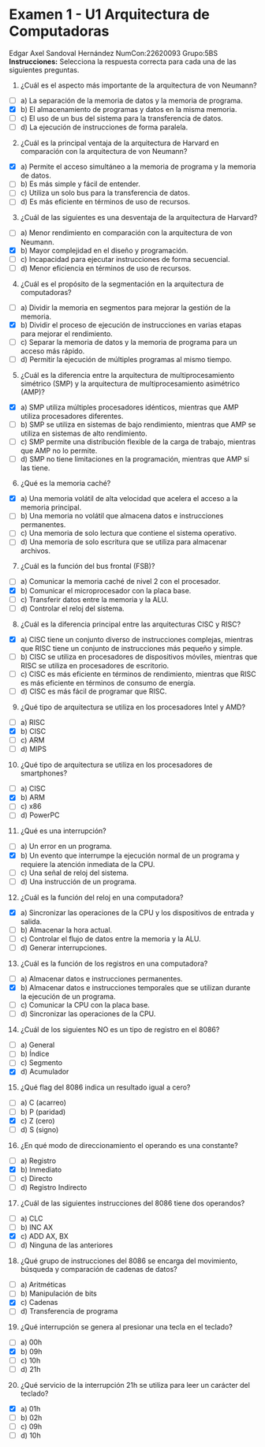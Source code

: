 # Examen 1 - U1 Arquitectura de Computadoras
Edgar Axel Sandoval Hernández  NumCon:22620093   Grupo:5BS
**Instrucciones:** Selecciona la respuesta correcta para cada una de las siguientes preguntas.

1. ¿Cuál es el aspecto más importante de la arquitectura de von Neumann?

* [ ] a) La separación de la memoria de datos y la memoria de programa.
* [X] b) El almacenamiento de programas y datos en la misma memoria.
* [ ] c) El uso de un bus del sistema para la transferencia de datos.
* [ ] d) La ejecución de instrucciones de forma paralela.

2. ¿Cuál es la principal ventaja de la arquitectura de Harvard en comparación con la arquitectura de von Neumann?

* [X] a) Permite el acceso simultáneo a la memoria de programa y la memoria de datos.
* [ ] b) Es más simple y fácil de entender.
* [ ] c) Utiliza un solo bus para la transferencia de datos.
* [ ] d) Es más eficiente en términos de uso de recursos.

3. ¿Cuál de las siguientes es una desventaja de la arquitectura de Harvard?

* [ ] a) Menor rendimiento en comparación con la arquitectura de von Neumann.
* [X] b) Mayor complejidad en el diseño y programación.
* [ ] c) Incapacidad para ejecutar instrucciones de forma secuencial.
* [ ] d) Menor eficiencia en términos de uso de recursos.

4. ¿Cuál es el propósito de la segmentación en la arquitectura de computadoras?

* [ ] a) Dividir la memoria en segmentos para mejorar la gestión de la memoria.
* [X] b) Dividir el proceso de ejecución de instrucciones en varias etapas para mejorar el rendimiento.
* [ ] c) Separar la memoria de datos y la memoria de programa para un acceso más rápido.
* [ ] d) Permitir la ejecución de múltiples programas al mismo tiempo.

5. ¿Cuál es la diferencia entre la arquitectura de multiprocesamiento simétrico (SMP) y la arquitectura de multiprocesamiento asimétrico (AMP)?

* [X] a) SMP utiliza múltiples procesadores idénticos, mientras que AMP utiliza procesadores diferentes.
* [ ] b) SMP se utiliza en sistemas de bajo rendimiento, mientras que AMP se utiliza en sistemas de alto rendimiento.
* [ ] c) SMP permite una distribución flexible de la carga de trabajo, mientras que AMP no lo permite.
* [ ] d) SMP no tiene limitaciones en la programación, mientras que AMP sí las tiene.

6. ¿Qué es la memoria caché?

* [X] a) Una memoria volátil de alta velocidad que acelera el acceso a la memoria principal.
* [ ] b) Una memoria no volátil que almacena datos e instrucciones permanentes.
* [ ] c) Una memoria de solo lectura que contiene el sistema operativo.
* [ ] d) Una memoria de solo escritura que se utiliza para almacenar archivos.

7. ¿Cuál es la función del bus frontal (FSB)?

* [ ] a) Comunicar la memoria caché de nivel 2 con el procesador.
* [X] b) Comunicar el microprocesador con la placa base.
* [ ] c) Transferir datos entre la memoria y la ALU.
* [ ] d) Controlar el reloj del sistema.

8. ¿Cuál es la diferencia principal entre las arquitecturas CISC y RISC?

* [X] a) CISC tiene un conjunto diverso de instrucciones complejas, mientras que RISC tiene un conjunto de instrucciones más pequeño y simple.
* [ ] b) CISC se utiliza en procesadores de dispositivos móviles, mientras que RISC se utiliza en procesadores de escritorio.
* [ ] c) CISC es más eficiente en términos de rendimiento, mientras que RISC es más eficiente en términos de consumo de energía.
* [ ] d) CISC es más fácil de programar que RISC.

9. ¿Qué tipo de arquitectura se utiliza en los procesadores Intel y AMD?

* [ ] a) RISC
* [X] b) CISC
* [ ] c) ARM
* [ ] d) MIPS

10. ¿Qué tipo de arquitectura se utiliza en los procesadores de smartphones?

* [ ] a) CISC
* [X] b) ARM
* [ ] c) x86
* [ ] d) PowerPC

11. ¿Qué es una interrupción?

* [ ] a) Un error en un programa.
* [X] b) Un evento que interrumpe la ejecución normal de un programa y requiere la atención inmediata de la CPU.
* [ ] c) Una señal de reloj del sistema.
* [ ] d) Una instrucción de un programa.

12. ¿Cuál es la función del reloj en una computadora?

* [X] a) Sincronizar las operaciones de la CPU y los dispositivos de entrada y salida.
* [ ] b) Almacenar la hora actual.
* [ ] c) Controlar el flujo de datos entre la memoria y la ALU.
* [ ] d) Generar interrupciones.

13. ¿Cuál es la función de los registros en una computadora?

* [ ] a) Almacenar datos e instrucciones permanentes.
* [X] b) Almacenar datos e instrucciones temporales que se utilizan durante la ejecución de un programa.
* [ ] c) Comunicar la CPU con la placa base.
* [ ] d) Sincronizar las operaciones de la CPU.

14. ¿Cuál de los siguientes NO es un tipo de registro en el 8086?

* [ ] a) General
* [ ] b) Índice
* [ ] c) Segmento
* [X] d) Acumulador

15. ¿Qué flag del 8086 indica un resultado igual a cero?

* [ ] a) C (acarreo)
* [ ] b) P (paridad)
* [X] c) Z (cero)
* [ ] d) S (signo)

16. ¿En qué modo de direccionamiento el operando es una constante?

* [ ] a) Registro
* [X] b) Inmediato
* [ ] c) Directo
* [ ] d) Registro Indirecto

17. ¿Cuál de las siguientes instrucciones del 8086 tiene dos operandos?

* [ ] a) CLC
* [ ] b) INC AX
* [X] c) ADD AX, BX
* [ ] d) Ninguna de las anteriores

18. ¿Qué grupo de instrucciones del 8086 se encarga del movimiento, búsqueda y comparación de cadenas de datos?

* [ ] a) Aritméticas
* [ ] b) Manipulación de bits
* [X] c) Cadenas
* [ ] d) Transferencia de programa

19. ¿Qué interrupción se genera al presionar una tecla en el teclado?

* [ ] a) 00h
* [X] b) 09h
* [ ] c) 10h
* [ ] d) 21h

20. ¿Qué servicio de la interrupción 21h se utiliza para leer un carácter del teclado?

* [X] a) 01h
* [ ] b) 02h
* [ ] c) 09h
* [ ] d) 10h
